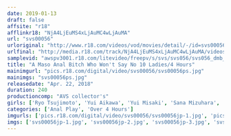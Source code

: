 ```yaml
---
date: 2019-01-13
draft: false
affsite: "r18"
afflinkr18: "NjA4LjEuMS4xLjAuMC4wLjAuMA"
url: "svs00056"
urloriginal: "http://www.r18.com/videos/vod/movies/detail/-/id=svs00056"
urlfinal: "http://media.r18.com/track/NjA4LjEuMS4xLjAuMC4wLjAuMA/videos/vod/movies/detail/-/id=svs00056"
samplevid: "awspv3001.r18.com/litevideo/freepv/s/svs/svs056/svs056_dmb_w.mp4"
title: "A Maso Anal Bitch Who Won't Say No 10 Ladies/4 Hours"
mainimgurl: "pics.r18.com/digital/video/svs00056/svs00056ps.jpg"
mainimgs: "svs00056ps.jpg"
releasedate: "Apr. 22, 2018"
duration: 240
productioncomp: "AVS collector's"
girls: ['Ryo Tsujimoto', 'Yui Aikawa', 'Yui Misaki', 'Sana Mizuhara', 'Shiho Aoi', 'Waka Ogura', 'Mizuki Kusakari', 'Mako Saeki', 'Shiho Egami', 'Kanna Kitayama']
categories: ['Anal Play', 'Over 4 Hours']
imgurls: ['pics.r18.com/digital/video/svs00056/svs00056jp-1.jpg', 'pics.r18.com/digital/video/svs00056/svs00056jp-2.jpg', 'pics.r18.com/digital/video/svs00056/svs00056jp-3.jpg', 'pics.r18.com/digital/video/svs00056/svs00056jp-4.jpg', 'pics.r18.com/digital/video/svs00056/svs00056jp-5.jpg', 'pics.r18.com/digital/video/svs00056/svs00056jp-6.jpg', 'pics.r18.com/digital/video/svs00056/svs00056jp-7.jpg', 'pics.r18.com/digital/video/svs00056/svs00056jp-8.jpg', 'pics.r18.com/digital/video/svs00056/svs00056jp-9.jpg', 'pics.r18.com/digital/video/svs00056/svs00056jp-10.jpg', 'pics.r18.com/digital/video/svs00056/svs00056jp-11.jpg', 'pics.r18.com/digital/video/svs00056/svs00056jp-12.jpg', 'pics.r18.com/digital/video/svs00056/svs00056jp-13.jpg', 'pics.r18.com/digital/video/svs00056/svs00056jp-14.jpg', 'pics.r18.com/digital/video/svs00056/svs00056jp-15.jpg', 'pics.r18.com/digital/video/svs00056/svs00056jp-16.jpg', 'pics.r18.com/digital/video/svs00056/svs00056jp-17.jpg', 'pics.r18.com/digital/video/svs00056/svs00056jp-18.jpg', 'pics.r18.com/digital/video/svs00056/svs00056jp-19.jpg', 'pics.r18.com/digital/video/svs00056/svs00056jp-20.jpg']
imgs: ['svs00056jp-1.jpg', 'svs00056jp-2.jpg', 'svs00056jp-3.jpg', 'svs00056jp-4.jpg', 'svs00056jp-5.jpg', 'svs00056jp-6.jpg', 'svs00056jp-7.jpg', 'svs00056jp-8.jpg', 'svs00056jp-9.jpg', 'svs00056jp-10.jpg', 'svs00056jp-11.jpg', 'svs00056jp-12.jpg', 'svs00056jp-13.jpg', 'svs00056jp-14.jpg', 'svs00056jp-15.jpg', 'svs00056jp-16.jpg', 'svs00056jp-17.jpg', 'svs00056jp-18.jpg', 'svs00056jp-19.jpg', 'svs00056jp-20.jpg']
---
```

